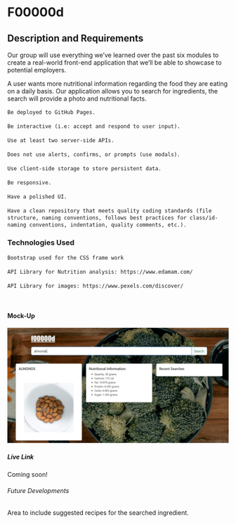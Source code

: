 # F00000d

## Description and Requirements 

Our group will use everything we’ve learned over the past six modules to create a real-world front-end application that we’ll be able to showcase to potential employers. 

A user wants more nutritional information regarding the food they are eating on a daily basis. Our application allows you to search for ingredients, the search will provide a photo and nutritional facts. 

```
Be deployed to GitHub Pages.

Be interactive (i.e: accept and respond to user input).

Use at least two server-side APIs.

Does not use alerts, confirms, or prompts (use modals).

Use client-side storage to store persistent data.

Be responsive.

Have a polished UI.

Have a clean repository that meets quality coding standards (file structure, naming conventions, follows best practices for class/id-naming conventions, indentation, quality comments, etc.).

```

### Technologies Used

```
Bootstrap used for the CSS frame work

API Library for Nutrition analysis: https://www.edamam.com/

API Library for images: https://www.pexels.com/discover/



```

#### Mock-Up

![Alt text](assets/images/mockup.JPG "F00000d mockup")

##### Live Link 

Coming soon!

###### Future Developments 

Area to include suggested recipes for the searched ingredient.
